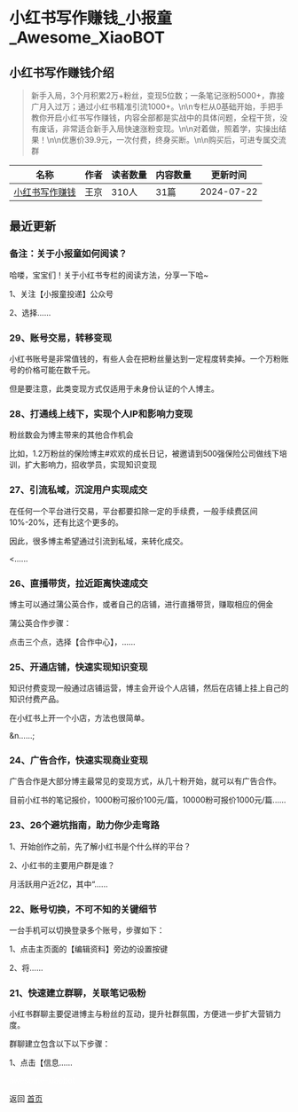 # 小红书写作赚钱_小报童_Awesome_XiaoBOT

## 小红书写作赚钱介绍
> 新手入局，3个月积累2万+粉丝，变现5位数；一条笔记涨粉5000+，靠接广月入过万；通过小红书精准引流1000+。\n\n专栏从0基础开始，手把手教你开启小红书写作赚钱，内容全部都是实战中的具体问题，全程干货，没有废话，非常适合新手入局快速涨粉变现。\n\n对着做，照着学，实操出结果！\n\n优惠价39.9元，一次付费，终身买断。\n\n购买后，可进专属交流群  
  


|名称|作者|读者数量|内容数量|更新时间|
|---|---|---|---|---|
|[小红书写作赚钱](https://xiaobot.net/p/wj240701?refer=0b133df9-27dc-423b-8101-639049001c13)|王京|310人|31篇|2024-07-22|

## 最近更新
### 备注：关于小报童如何阅读？

哈喽，宝宝们！关于小红书专栏的阅读方法，分享一下哈~



1、关注【小报童投递】公众号





2、选择......

### 29、账号交易，转移变现

小红书账号是非常值钱的，有些人会在把粉丝量达到一定程度转卖掉。一个万粉账号的价格可能在数千元。



但是要注意，此类变现方式仅适用于未身份认证的个人博主。

### 28、打通线上线下，实现个人IP和影响力变现

粉丝数会为博主带来的其他合作机会



比如，1.2万粉丝的保险博主#欢欢的成长日记，被邀请到500强保险公司做线下培训，扩大影响力，招收学员，实现知识变现

### 27、引流私域，沉淀用户实现成交

在任何一个平台进行交易，平台都要扣除一定的手续费，一般手续费区间10%-20%，还有比这个更多的。



因此，很多博主希望通过引流到私域，来转化成交。

<......

### 26、直播带货，拉近距离快速成交

博主可以通过蒲公英合作，或者自己的店铺，进行直播带货，赚取相应的佣金



蒲公英合作步骤：



点击三个点，选择【合作中心】，......

### 25、开通店铺，快速实现知识变现

知识付费变现一般通过店铺运营，博主会开设个人店铺，然后在店铺上挂上自己的知识付费产品。



在小红书上开一个小店，方法也很简单。

&n......;

### 24、广告合作，快速实现商业变现

广告合作是大部分博主最常见的变现方式，从几十粉开始，就可以有广告合作。



目前小红书的笔记报价，1000粉可报价100元/篇，10000粉可报价1000元/篇......

### 23、26个避坑指南，助力你少走弯路

1、开始创作之前，先了解小红书是个什么样的平台？



2、小红书的主要用户群是谁？



月活跃用户近2亿，其中“......

### 22、账号切换，不可不知的关键细节

一台手机可以切换登录多个账号，步骤如下：



1、点击主页面的【编辑资料】旁边的设置按键





2、将......

### 21、快速建立群聊，关联笔记吸粉

小红书群聊主要促进博主与粉丝的互动，提升社群氛围，方便进一步扩大营销力度。



群聊建立包含以下以下步骤：



1、点击【信息......


<a href="https://github.com/Reno9527/awesome-xiaobot" style="color: white; text-decoration: none;">awesome-xiaobot</a>

返回 [首页](../README.md)
